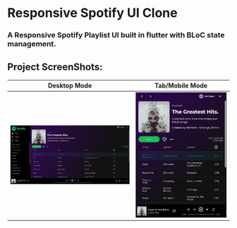 # Responsive Spotify UI Clone
### A Responsive Spotify Playlist UI built in flutter with BLoC state management.
## Project ScreenShots:

Desktop Mode             |  Tab/Mobile Mode
:-------------------------:|:-------------------------:
![](https://github.com/ShunyaCodes/Responsive-Spotify-UI-clone/blob/main/scrrenshots/Screenshot%20(59).png)  |  ![](https://github.com/ShunyaCodes/Responsive-Spotify-UI-clone/blob/main/scrrenshots/Screenshot%20(58).png)
